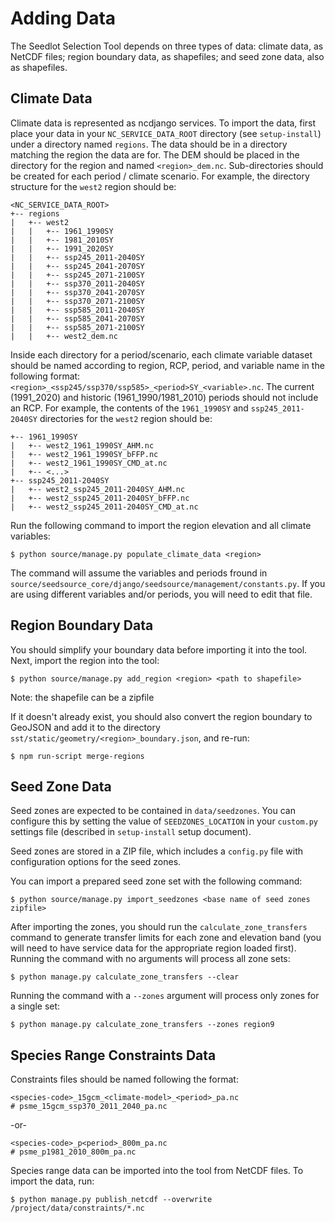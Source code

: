 # Adding Data

The Seedlot Selection Tool depends on three types of data: climate data,
as NetCDF files; region boundary data, as shapefiles; and seed zone
data, also as shapefiles.

## Climate Data

Climate data is represented as ncdjango services. To import the data,
first place your data in your `NC_SERVICE_DATA_ROOT` directory (see
`setup-install`) under a directory named `regions`. The data should be
in a directory matching the region the data are for. The DEM should be
placed in the directory for the region and named `<region>_dem.nc`.
Sub-directories should be created for each period / climate scenario. For
example, the directory structure for the `west2` region should be:

``` text
<NC_SERVICE_DATA_ROOT>
+-- regions
|   +-- west2
|   |   +-- 1961_1990SY
|   |   +-- 1981_2010SY
|   |   +-- 1991_2020SY
|   |   +-- ssp245_2011-2040SY
|   |   +-- ssp245_2041-2070SY
|   |   +-- ssp245_2071-2100SY
|   |   +-- ssp370_2011-2040SY
|   |   +-- ssp370_2041-2070SY
|   |   +-- ssp370_2071-2100SY
|   |   +-- ssp585_2011-2040SY
|   |   +-- ssp585_2041-2070SY
|   |   +-- ssp585_2071-2100SY
|   |   +-- west2_dem.nc
```

Inside each directory for a period/scenario, each climate variable dataset
should be named according to region, RCP, period, and variable name in the
following format: `<region>_<ssp245/ssp370/ssp585>_<period>SY_<variable>.nc`. The
current (1991_2020) and historic (1961_1990/1981_2010) periods should not include an
RCP. For example, the contents of the `1961_1990SY` and `ssp245_2011-2040SY`
directories for the `west2` region should be:

``` text
+-- 1961_1990SY
|   +-- west2_1961_1990SY_AHM.nc
|   +-- west2_1961_1990SY_bFFP.nc
|   +-- west2_1961_1990SY_CMD_at.nc
|   +-- <...>
+-- ssp245_2011-2040SY
|   +-- west2_ssp245_2011-2040SY_AHM.nc
|   +-- west2_ssp245_2011-2040SY_bFFP.nc
|   +-- west2_ssp245_2011-2040SY_CMD_at.nc
```

Run the following command to import the region elevation and all climate
variables:

``` text
$ python source/manage.py populate_climate_data <region>
```

The command will assume the variables and periods fround in
`source/seedsource_core/django/seedsource/management/constants.py`.
If you are using different variables and/or periods, you will need to edit that file.

## Region Boundary Data

You should simplify your boundary data before importing it into the
tool. Next, import the region into the tool:

``` text
$ python source/manage.py add_region <region> <path to shapefile>
```
Note: the shapefile can be a zipfile

If it doesn't already exist, you should also convert the region boundary to GeoJSON and add it to the
directory `sst/static/geometry/<region>_boundary.json`, and re-run:

``` text
$ npm run-script merge-regions
```

## Seed Zone Data

Seed zones are expected to be contained in `data/seedzones`. You can
configure this by setting the value of `SEEDZONES_LOCATION` in your
`custom.py` settings file (described in `setup-install` setup document).

Seed zones are stored in a ZIP file, which includes a `config.py` file
with configuration options for the seed zones.

You can import a prepared seed zone set with the following command:

``` text
$ python source/manage.py import_seedzones <base name of seed zones zipfile>
```

After importing the zones, you should run the `calculate_zone_transfers`
command to generate transfer limits for each zone and elevation band
(you will need to have service data for the appropriate region loaded
first). Running the command with no arguments will process all zone
sets:

``` text
$ python manage.py calculate_zone_transfers --clear
```

Running the command with a `--zones` argument will process only zones for
a single set:

``` text
$ python manage.py calculate_zone_transfers --zones region9
```

## Species Range Constraints Data

Constraints files should be named following the format:

```text
<species-code>_15gcm_<climate-model>_<period>_pa.nc
# psme_15gcm_ssp370_2011_2040_pa.nc
```

-or-

```text
<species-code>_p<period>_800m_pa.nc
# psme_p1981_2010_800m_pa.nc
```

Species range data can be imported into the tool from NetCDF files. To import the data, run:

```text
$ python manage.py publish_netcdf --overwrite /project/data/constraints/*.nc
```
